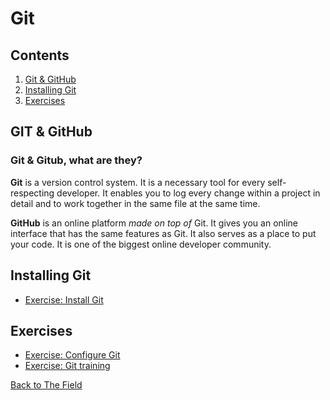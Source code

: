 # Git

## Contents

1.  [Git & GitHub](#git--github)
2.  [Installing Git](#installing-git)
3.  [Exercises](#exercises)

## GIT & GitHub

### Git & Gitub, what are they?

**Git** is a version control system. It is a necessary tool for every self-respecting developer. It enables you to log every change within a project in detail and to work together in the same file at the same time.

**GitHub** is an online platform _made on top of_ Git. It gives you an online interface that has the same features as Git.
It also serves as a place to put your code. It is one of the biggest online developer community.

## Installing Git

- [Exercise: Install Git](1.Installing-Git.md)

## Exercises

- [Exercise: Configure Git](2.Configure-Git.md)
- [Exercise: Git training](3.Git-Training.md)

[Back to The Field](../)
